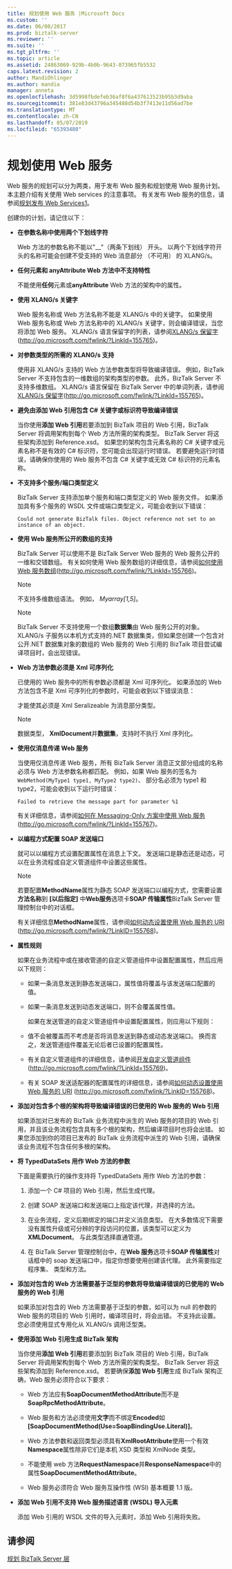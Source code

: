 ```yaml
---
title: 规划使用 Web 服务 |Microsoft Docs
ms.custom: ''
ms.date: 06/08/2017
ms.prod: biztalk-server
ms.reviewer: ''
ms.suite: ''
ms.tgt_pltfrm: ''
ms.topic: article
ms.assetid: 24863069-929b-4b0b-9643-073965fb5532
caps.latest.revision: 2
author: MandiOhlinger
ms.author: mandia
manager: anneta
ms.openlocfilehash: 3d5998fbdefeb36af8f6a437613523b95b3d9aba
ms.sourcegitcommit: 381e83d43796a345488d54b3f7413e11d56ad7be
ms.translationtype: MT
ms.contentlocale: zh-CN
ms.lasthandoff: 05/07/2019
ms.locfileid: "65393480"
---
```

# <a name="planning-for-consuming-web-services"></a>规划使用 Web 服务
Web 服务的规划可以分为两类，用于发布 Web 服务和规划使用 Web 服务计划。 本主题介绍有关使用 Web services 的注意事项。 有关发布 Web 服务的信息，请参阅[规划发布 Web Services1](../technical-guides/planning-for-publishing-web-services1.md)。  
  
 创建你的计划，请记住以下：  
  
- **在参数名称中使用两个下划线字符**  
  
   Web 方法的参数名称不能以"__"（两条下划线） 开头。 以两个下划线字符开头的名称可能会创建不受支持的 Web 消息部分 （不可用） 的 XLANG/s。  
  
- **任何元素和 anyAttribute Web 方法中不支持特性**  
  
   不能使用**任何**元素或**anyAttribute** Web 方法的架构中的属性。  
  
- **使用 XLANG/s 关键字**  
  
   Web 服务名称或 Web 方法名称不能是 XLANG/s 中的关键字。 如果使用 Web 服务名称或 Web 方法名称中的 XLANG/s 关键字，则会编译错误，当您将添加 Web 服务。 XLANG/s 语言保留字的列表，请参阅[XLANG/s 保留字](http://go.microsoft.com/fwlink/?LinkId=155765)(http://go.microsoft.com/fwlink/?LinkId=155765)。  
  
- **对参数类型的所需的 XLANG/s 支持**  
  
   使用非 XLANG/s 支持的 Web 方法参数类型将导致编译错误。 例如，BizTalk Server 不支持包含的一维数组的架构类型的参数。 此外，BizTalk Server 不支持多维数组。 XLANG/s 语言保留在 BizTalk Server 中的单词列表，请参阅[XLANG/s 保留字](http://go.microsoft.com/fwlink/?LinkId=155765)(http://go.microsoft.com/fwlink/?LinkId=155765)。  
  
- **避免由添加 Web 引用包含 C# 关键字或标识符导致编译错误**  
  
   当你使用**添加 Web 引用**若要添加到 BizTalk 项目的 Web 引用，BizTalk Server 将调用架构到每个 Web 方法所需的架构类型。 BizTalk Server 将这些架构添加到 Reference.xsd。 如果您的架构包含元素名称的 C# 关键字或元素名称不是有效的 C# 标识符，您可能会出现运行时错误。 若要避免运行时错误，请确保你使用的 Web 服务不包含 C# 关键字或无效 C# 标识符的元素名称。  
  
- **不支持多个服务/端口类型定义**  
  
   BizTalk Server 支持添加单个服务和端口类型定义的 Web 服务文件。 如果添加具有多个服务的 WSDL 文件或端口类型定义，可能会收到以下错误：  
  
   `Could not generate BizTalk files. Object reference not set to an instance of an object.`  
  
- **使用 Web 服务所公开的数组的支持**  
  
   BizTalk Server 可以使用不是 BizTalk Server Web 服务的 Web 服务公开的一维和交错数组。 有关如何使用 Web 服务数组的详细信息，请参阅[如何使用 Web 服务数组](http://go.microsoft.com/fwlink/?LinkId=155766)(http://go.microsoft.com/fwlink/?LinkId=155766)。  
  
  > [!NOTE]  
  >  不支持多维数组语法。 例如， *Myarray[1,5]*。  
  
  > [!NOTE]  
  >  BizTalk Server 不支持使用一个数组**数据集**由 Web 服务公开的对象。 XLANG/s 子服务以本机方式支持的.NET 数据集类，但如果您创建一个包含对公开.NET 数据集对象的数组的 Web 服务的 Web 引用的 BizTalk 项目尝试编译项目时，会出现错误。  
  
- **Web 方法参数必须是 Xml 可序列化**  
  
   已使用的 Web 服务中的所有参数必须都是 Xml 可序列化。 如果添加的 Web 方法包含不是 Xml 可序列化的参数时，可能会收到以下错误消息：  
  
   才能使其必须是 Xml Seralizeable 为消息部分类型。  
  
  > [!NOTE]  
  >  数据类型， **XmlDocument**并**数据集**，支持时不执行 Xml 序列化。  
  
- **使用仅消息传递 Web 服务**  
  
   当使用仅消息传递 Web 服务，所有 BizTalk Server 消息正文部分组成的名称必须与 Web 方法参数名称都匹配。 例如，如果 Web 服务的签名为`WebMethod(MyType1 type1, MyType2 type2)`、 部分名必须为 type1 和 type2，可能会收到以下运行时错误：  
  
   `Failed to retrieve the message part for parameter %1`  
  
   有关详细信息，请参阅[如何在 Messaging-Only 方案中使用 Web 服务](http://go.microsoft.com/fwlink/?LinkId=155767)(http://go.microsoft.com/fwlink/?LinkId=155767)。  
  
- **以编程方式配置 SOAP 发送端口**  
  
   就可以以编程方式设置配置属性在消息上下文。 发送端口是静态还是动态，可以在业务流程或自定义管道组件中设置这些属性。  
  
  > [!NOTE]  
  >  若要配置**MethodName**属性为静态 SOAP 发送端口以编程方式，您需要设置**方法名称**到 **[以后指定]** 中**Web服务**选项卡**SOAP 传输属性**BizTalk Server 管理控制台中的对话框。  
  
   有关详细信息**MethodName**属性，请参阅[如何动态设置使用 Web 服务的 URI](http://go.microsoft.com/fwlink/?LinkID=155768) (http://go.microsoft.com/fwlink/?LinkID=155768)。  
  
- **属性规则**  
  
   如果在业务流程中或在接收管道的自定义管道组件中设置配置属性，然后应用以下规则：  
  
  - 如果一条消息发送到静态发送端口，属性值将覆盖与该发送端口配置的值。  
  
  - 如果一条消息发送到动态发送端口，则不会覆盖属性值。  
  
    如果在发送管道的自定义管道组件中设置配置属性，则应用以下规则：  
  
  - 值不会被覆盖而不考虑是否将消息发送到静态或动态发送端口。 换而言之，发送管道组件覆盖无论后者已设置的配置属性。  
  
  - 有关自定义管道组件的详细信息，请参阅[开发自定义管道组件](http://go.microsoft.com/fwlink/?LinkId=155769)(http://go.microsoft.com/fwlink/?LinkId=155769)。  
  
  - 有关 SOAP 发送适配器的配置属性的详细信息，请参阅[如何动态设置使用 Web 服务的 URI](http://go.microsoft.com/fwlink/?LinkID=155768) (http://go.microsoft.com/fwlink/?LinkID=155768)。  
  
- **添加对包含多个根的架构将导致编译错误的已使用的 Web 服务的 Web 引用**  
  
   如果添加对已发布的 BizTalk 业务流程中派生的 Web 服务的项目的 Web 引用，并且该业务流程包含具有多个根的架构，然后编译项目时也将会出错。 如果您添加到你的项目已发布的 BizTalk 业务流程中派生的 Web 引用，请确保该业务流程不包含任何多根的架构。  
  
- **将 TypedDataSets 用作 Web 方法的参数**  
  
   下面是需要执行的操作支持将 TypedDataSets 用作 Web 方法的参数：  
  
  1.  添加一个 C# 项目的 Web 引用，然后生成代理。  
  
  2.  创建 SOAP 发送端口和发送端口上指定该代理，并选择的方法。  
  
  3.  在业务流程，定义后期绑定的端口并定义消息类型。 在大多数情况下需要没有属性升级或可分辨的字段访问的位置，该类型可以定义为**XMLDocument**。 与此类型选择直通管道。  
  
  4.  在 BizTalk Server 管理控制台中，在**Web 服务**选项卡**SOAP 传输属性**对话框中的 soap 发送端口中，指定你想要使用创建该代理。 此外需要指定程序集、 类型和方法。  
  
- **添加对包含的 Web 方法需要基于泛型的参数将导致编译错误的已使用的 Web 服务的 Web 引用**  
  
   如果添加对包含的 Web 方法需要基于泛型的参数，如可以为 null 的参数的 Web 服务的项目的 Web 引用时，编译项目时，将会出错。 不支持此设置。 您必须使用显式专用化从 XLANG/s 调用泛型类。  
  
- **使用添加 Web 引用生成 BizTalk 架构**  
  
   当你使用**添加 Web 引用**若要添加到 BizTalk 项目的 Web 引用，BizTalk Server 将调用架构到每个 Web 方法所需的架构类型。 BizTalk Server 将这些架构添加到 Reference.xsd。 若要确保**添加 Web 引用**生成 BizTalk 架构正确，Web 服务必须符合以下要求：  
  
  -   Web 方法应有**SoapDocumentMethodAttribute**而不是**SoapRpcMethodAttribute**。  
  
  -   Web 服务和方法必须使用**文字**而不绑定**Encoded**如 **[SoapDocumentMethod(Use=SoapBindingUse.Literal)]**。  
  
  -   Web 方法参数和返回类型必须具有**XmlRootAttribute**使用一个有效**Namespace**属性除非它们是本机 XSD 类型和 XmlNode 类型。  
  
  -   不能使用 web 方法**RequestNamespace**并**ResponseNamespace**中的属性**SoapDocumentMethodAttribute**。  
  
  -   Web 服务必须符合 Web 服务互操作性 (WSI) 基本概要 1.1 版。  
  
- **添加 Web 引用不支持 Web 服务描述语言 (WSDL) 导入元素**  
  
   添加 Web 引用的 WSDL 文件的导入元素时，添加 Web 引用将失败。  
  
## <a name="see-also"></a>请参阅  
 [规划 BizTalk Server 层](../technical-guides/planning-the-biztalk-server-tier.md)